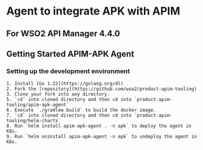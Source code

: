 # Agent to integrate APK with APIM
## For WSO2 API Manager 4.4.0

## Getting Started APIM-APK Agent

### Setting up the development environment
    1. Install [Go 1.22](https://golang.org/dl)
    2. Fork the [repository](https://github.com/wso2/product-apim-tooling)
    3. Clone your fork into any directory.
    5. `cd` into cloned directory and then cd into `product-apim-tooling/apim-apk-agent`
    6. Execute `./gradlew build` to build the docker image.
    7. `cd` into cloned directory and then cd into `product-apim-tooling/helm-charts`
    8. Run `helm install apim-apk-agent . -n apk` to deploy the agent in K8s.
    9. Run `helm uninstall apim-apk-agent -n apk` to undeploy the agent in K8s.
